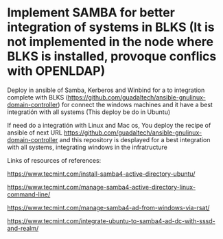 # Implement SAMBA for better integration of systems in BLKS (It is not implemented in the node where BLKS is installed, provoque conflics with OPENLDAP)
Deploy in ansible of Samba, Kerberos and Winbind for a to integration complete with BLKS (https://github.com/guadaltech/ansible-gnulinux-domain-controller) for connect the windows machines and it have a best integratión with all systems (This deploy be do in Ubuntu)

If need do a integratión with Linux and Mac os, You deploy the recipe of ansible of next URL https://github.com/guadaltech/ansible-gnulinux-domain-controller and this repository is desplayed for a best integration with all systems, integrating windows in the infratructure


Links of resources of references:

https://www.tecmint.com/install-samba4-active-directory-ubuntu/

https://www.tecmint.com/manage-samba4-active-directory-linux-command-line/

https://www.tecmint.com/manage-samba4-ad-from-windows-via-rsat/

https://www.tecmint.com/integrate-ubuntu-to-samba4-ad-dc-with-sssd-and-realm/

